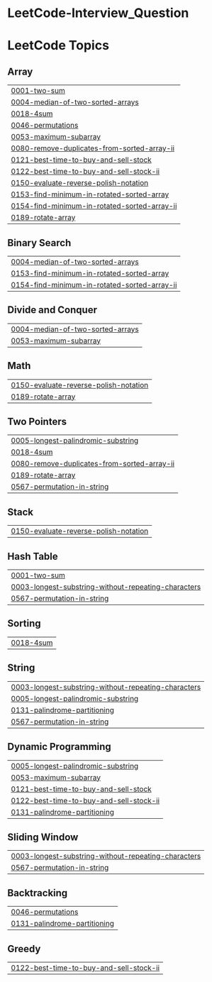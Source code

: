 # LeetCode-Interview_Question
<!---LeetCode Topics Start-->
# LeetCode Topics
## Array
|  |
| ------- |
| [0001-two-sum](https://github.com/jagdishrathod1302/LeetCode-Interview_Question/tree/master/0001-two-sum) |
| [0004-median-of-two-sorted-arrays](https://github.com/jagdishrathod1302/LeetCode-Interview_Question/tree/master/0004-median-of-two-sorted-arrays) |
| [0018-4sum](https://github.com/jagdishrathod1302/LeetCode-Interview_Question/tree/master/0018-4sum) |
| [0046-permutations](https://github.com/jagdishrathod1302/LeetCode-Interview_Question/tree/master/0046-permutations) |
| [0053-maximum-subarray](https://github.com/jagdishrathod1302/LeetCode-Interview_Question/tree/master/0053-maximum-subarray) |
| [0080-remove-duplicates-from-sorted-array-ii](https://github.com/jagdishrathod1302/LeetCode-Interview_Question/tree/master/0080-remove-duplicates-from-sorted-array-ii) |
| [0121-best-time-to-buy-and-sell-stock](https://github.com/jagdishrathod1302/LeetCode-Interview_Question/tree/master/0121-best-time-to-buy-and-sell-stock) |
| [0122-best-time-to-buy-and-sell-stock-ii](https://github.com/jagdishrathod1302/LeetCode-Interview_Question/tree/master/0122-best-time-to-buy-and-sell-stock-ii) |
| [0150-evaluate-reverse-polish-notation](https://github.com/jagdishrathod1302/LeetCode-Interview_Question/tree/master/0150-evaluate-reverse-polish-notation) |
| [0153-find-minimum-in-rotated-sorted-array](https://github.com/jagdishrathod1302/LeetCode-Interview_Question/tree/master/0153-find-minimum-in-rotated-sorted-array) |
| [0154-find-minimum-in-rotated-sorted-array-ii](https://github.com/jagdishrathod1302/LeetCode-Interview_Question/tree/master/0154-find-minimum-in-rotated-sorted-array-ii) |
| [0189-rotate-array](https://github.com/jagdishrathod1302/LeetCode-Interview_Question/tree/master/0189-rotate-array) |
## Binary Search
|  |
| ------- |
| [0004-median-of-two-sorted-arrays](https://github.com/jagdishrathod1302/LeetCode-Interview_Question/tree/master/0004-median-of-two-sorted-arrays) |
| [0153-find-minimum-in-rotated-sorted-array](https://github.com/jagdishrathod1302/LeetCode-Interview_Question/tree/master/0153-find-minimum-in-rotated-sorted-array) |
| [0154-find-minimum-in-rotated-sorted-array-ii](https://github.com/jagdishrathod1302/LeetCode-Interview_Question/tree/master/0154-find-minimum-in-rotated-sorted-array-ii) |
## Divide and Conquer
|  |
| ------- |
| [0004-median-of-two-sorted-arrays](https://github.com/jagdishrathod1302/LeetCode-Interview_Question/tree/master/0004-median-of-two-sorted-arrays) |
| [0053-maximum-subarray](https://github.com/jagdishrathod1302/LeetCode-Interview_Question/tree/master/0053-maximum-subarray) |
## Math
|  |
| ------- |
| [0150-evaluate-reverse-polish-notation](https://github.com/jagdishrathod1302/LeetCode-Interview_Question/tree/master/0150-evaluate-reverse-polish-notation) |
| [0189-rotate-array](https://github.com/jagdishrathod1302/LeetCode-Interview_Question/tree/master/0189-rotate-array) |
## Two Pointers
|  |
| ------- |
| [0005-longest-palindromic-substring](https://github.com/jagdishrathod1302/LeetCode-Interview_Question/tree/master/0005-longest-palindromic-substring) |
| [0018-4sum](https://github.com/jagdishrathod1302/LeetCode-Interview_Question/tree/master/0018-4sum) |
| [0080-remove-duplicates-from-sorted-array-ii](https://github.com/jagdishrathod1302/LeetCode-Interview_Question/tree/master/0080-remove-duplicates-from-sorted-array-ii) |
| [0189-rotate-array](https://github.com/jagdishrathod1302/LeetCode-Interview_Question/tree/master/0189-rotate-array) |
| [0567-permutation-in-string](https://github.com/jagdishrathod1302/LeetCode-Interview_Question/tree/master/0567-permutation-in-string) |
## Stack
|  |
| ------- |
| [0150-evaluate-reverse-polish-notation](https://github.com/jagdishrathod1302/LeetCode-Interview_Question/tree/master/0150-evaluate-reverse-polish-notation) |
## Hash Table
|  |
| ------- |
| [0001-two-sum](https://github.com/jagdishrathod1302/LeetCode-Interview_Question/tree/master/0001-two-sum) |
| [0003-longest-substring-without-repeating-characters](https://github.com/jagdishrathod1302/LeetCode-Interview_Question/tree/master/0003-longest-substring-without-repeating-characters) |
| [0567-permutation-in-string](https://github.com/jagdishrathod1302/LeetCode-Interview_Question/tree/master/0567-permutation-in-string) |
## Sorting
|  |
| ------- |
| [0018-4sum](https://github.com/jagdishrathod1302/LeetCode-Interview_Question/tree/master/0018-4sum) |
## String
|  |
| ------- |
| [0003-longest-substring-without-repeating-characters](https://github.com/jagdishrathod1302/LeetCode-Interview_Question/tree/master/0003-longest-substring-without-repeating-characters) |
| [0005-longest-palindromic-substring](https://github.com/jagdishrathod1302/LeetCode-Interview_Question/tree/master/0005-longest-palindromic-substring) |
| [0131-palindrome-partitioning](https://github.com/jagdishrathod1302/LeetCode-Interview_Question/tree/master/0131-palindrome-partitioning) |
| [0567-permutation-in-string](https://github.com/jagdishrathod1302/LeetCode-Interview_Question/tree/master/0567-permutation-in-string) |
## Dynamic Programming
|  |
| ------- |
| [0005-longest-palindromic-substring](https://github.com/jagdishrathod1302/LeetCode-Interview_Question/tree/master/0005-longest-palindromic-substring) |
| [0053-maximum-subarray](https://github.com/jagdishrathod1302/LeetCode-Interview_Question/tree/master/0053-maximum-subarray) |
| [0121-best-time-to-buy-and-sell-stock](https://github.com/jagdishrathod1302/LeetCode-Interview_Question/tree/master/0121-best-time-to-buy-and-sell-stock) |
| [0122-best-time-to-buy-and-sell-stock-ii](https://github.com/jagdishrathod1302/LeetCode-Interview_Question/tree/master/0122-best-time-to-buy-and-sell-stock-ii) |
| [0131-palindrome-partitioning](https://github.com/jagdishrathod1302/LeetCode-Interview_Question/tree/master/0131-palindrome-partitioning) |
## Sliding Window
|  |
| ------- |
| [0003-longest-substring-without-repeating-characters](https://github.com/jagdishrathod1302/LeetCode-Interview_Question/tree/master/0003-longest-substring-without-repeating-characters) |
| [0567-permutation-in-string](https://github.com/jagdishrathod1302/LeetCode-Interview_Question/tree/master/0567-permutation-in-string) |
## Backtracking
|  |
| ------- |
| [0046-permutations](https://github.com/jagdishrathod1302/LeetCode-Interview_Question/tree/master/0046-permutations) |
| [0131-palindrome-partitioning](https://github.com/jagdishrathod1302/LeetCode-Interview_Question/tree/master/0131-palindrome-partitioning) |
## Greedy
|  |
| ------- |
| [0122-best-time-to-buy-and-sell-stock-ii](https://github.com/jagdishrathod1302/LeetCode-Interview_Question/tree/master/0122-best-time-to-buy-and-sell-stock-ii) |
<!---LeetCode Topics End-->